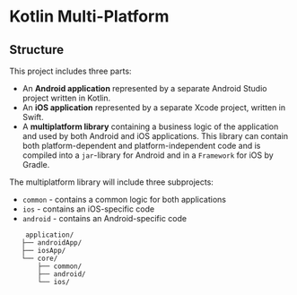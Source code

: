# Kotlin Multi-Platform

## Structure

This project includes three parts:

 * An **Android application** represented by a separate Android Studio project written in Kotlin.
 * An **iOS application** represented by a separate Xcode project, written in Swift.
 * A **multiplatform library** containing a business logic of the application and used by both Android and iOS applications.
   This library can contain both platform-dependent and platform-independent code and is compiled into a `jar`-library
   for Android and in a `Framework` for iOS by Gradle.
   
 The multiplatform library will include three subprojects:

 * `common` - contains a common logic for both applications
 * `ios` - contains an iOS-specific code
 * `android` - contains an Android-specific code
 
 ```
     application/
    ├── androidApp/
    ├── iosApp/
    └── core/
        ├── common/
        ├── android/
        └── ios/
```
